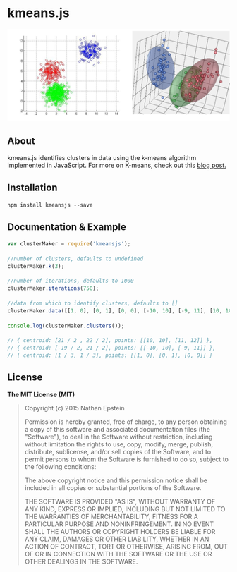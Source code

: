 # kmeans.js

<img src="./kmeans.png">

## About

kmeans.js identifies clusters in data using the k-means algorithm implemented in JavaScript. For more on K-means, check out this <a href="http://cs229.stanford.edu/notes/cs229-notes7a.pdf">blog post.</a>

## Installation

`npm install kmeansjs --save`

## Documentation & Example

```javascript
var clusterMaker = require('kmeansjs');

//number of clusters, defaults to undefined
clusterMaker.k(3);

//number of iterations, defaults to 1000
clusterMaker.iterations(750);

//data from which to identify clusters, defaults to []
clusterMaker.data([[1, 0], [0, 1], [0, 0], [-10, 10], [-9, 11], [10, 10], [11, 12]]);

console.log(clusterMaker.clusters());

// { centroid: [21 / 2 , 22 / 2], points: [[10, 10], [11, 12]] },
// { centroid: [-19 / 2, 21 / 2], points: [[-10, 10], [-9, 11]] },
// { centroid: [1 / 3, 1 / 3], points: [[1, 0], [0, 1], [0, 0]] }

```

## License

**The MIT License (MIT)**

> Copyright (c) 2015 Nathan Epstein
>
> Permission is hereby granted, free of charge, to any person obtaining a copy
> of this software and associated documentation files (the "Software"), to deal
> in the Software without restriction, including without limitation the rights
> to use, copy, modify, merge, publish, distribute, sublicense, and/or sell
> copies of the Software, and to permit persons to whom the Software is
> furnished to do so, subject to the following conditions:
>
> The above copyright notice and this permission notice shall be included in
> all copies or substantial portions of the Software.
>
> THE SOFTWARE IS PROVIDED "AS IS", WITHOUT WARRANTY OF ANY KIND, EXPRESS OR
> IMPLIED, INCLUDING BUT NOT LIMITED TO THE WARRANTIES OF MERCHANTABILITY,
> FITNESS FOR A PARTICULAR PURPOSE AND NONINFRINGEMENT. IN NO EVENT SHALL THE
> AUTHORS OR COPYRIGHT HOLDERS BE LIABLE FOR ANY CLAIM, DAMAGES OR OTHER
> LIABILITY, WHETHER IN AN ACTION OF CONTRACT, TORT OR OTHERWISE, ARISING FROM,
> OUT OF OR IN CONNECTION WITH THE SOFTWARE OR THE USE OR OTHER DEALINGS IN
> THE SOFTWARE.

